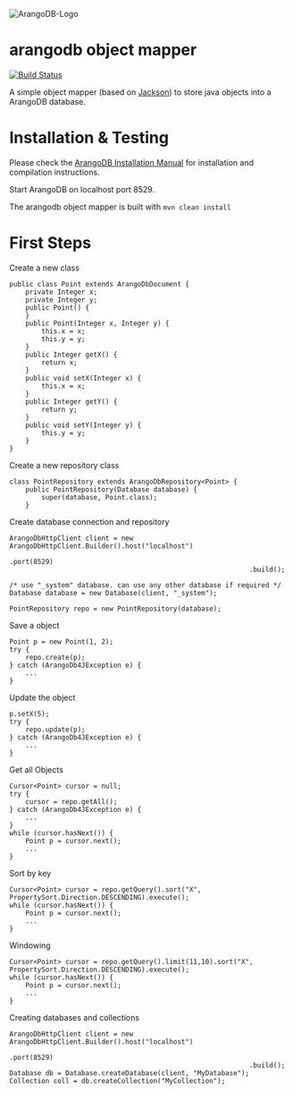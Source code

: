 ![ArangoDB-Logo](https://www.arangodb.org/wp-content/uploads/2012/10/logo_arangodb_transp.png)

arangodb object mapper
=========================

[![Build Status](https://secure.travis-ci.org/triAGENS/arangodb-objectmapper.png)](http://travis-ci.org/triAGENS/arangodb-object-mapper)

A simple object mapper (based on [Jackson](http://wiki.fasterxml.com/JacksonHome)) to store java objects into a ArangoDB database.


Installation & Testing
=======================

Please check the
[ArangoDB Installation Manual](http://www.arangodb.org/manuals/current/InstallManual.html)
for installation and compilation instructions.

Start ArangoDB on localhost port 8529.

The arangodb object mapper is built with
	```mvn clean install```

First Steps
=======================

Create a new class
```
public class Point extends ArangoDbDocument {
    private Integer x;
    private Integer y;
    public Point() {
    }
    public Point(Integer x, Integer y) {
        this.x = x;
        this.y = y;
    }    
    public Integer getX() {
        return x;
    }
    public void setX(Integer x) {
        this.x = x;
    }
    public Integer getY() {
        return y;
    }
    public void setY(Integer y) {
        this.y = y;
    }
}
```

Create a new repository class
```
class PointRepository extends ArangoDbRepository<Point> {        
    public PointRepository(Database database) {
        super(database, Point.class);
    }
```

Create database connection and repository
```
ArangoDbHttpClient client = new ArangoDbHttpClient.Builder().host("localhost")
                                                            .port(8529)
                                                            .build();       

/* use "_system" database. can use any other database if required */
Database database = new Database(client, "_system");

PointRepository repo = new PointRepository(database);
```

Save a object
```
Point p = new Point(1, 2);        
try {
    repo.create(p);
} catch (ArangoDb4JException e) {
    ...
}
```

Update the object
```
p.setX(5);        
try {
    repo.update(p);
} catch (ArangoDb4JException e) {
    ...
}
```

Get all Objects
```
Cursor<Point> cursor = null;
try {
    cursor = repo.getAll();
} catch (ArangoDb4JException e) {
    ...
}
while (cursor.hasNext()) {
    Point p = cursor.next();
    ...
}
```

Sort by key
```
Cursor<Point> cursor = repo.getQuery().sort("X", PropertySort.Direction.DESCENDING).execute();
while (cursor.hasNext()) {
	Point p = cursor.next();
	...
}
```

Windowing
```
Cursor<Point> cursor = repo.getQuery().limit(11,10).sort("X", PropertySort.Direction.DESCENDING).execute();
while (cursor.hasNext()) {
	Point p = cursor.next();
	...
}
```

Creating databases and collections
```
ArangoDbHttpClient client = new ArangoDbHttpClient.Builder().host("localhost")
                                                            .port(8529)
                                                            .build();      
Database db = Database.createDatabase(client, "MyDatabase"); 
Collection coll = db.createCollection("MyCollection");
